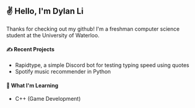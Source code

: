 ## ✌️ Hello, I'm Dylan Li

Thanks for checking out my github! I'm a freshman computer science student at the University of Waterloo.

#### ✍ Recent Projects

* Rapidtype, a simple Discord bot for testing typing speed using quotes
* Spotify music recommender in Python

#### 🧠 What I'm Learning

* C++ (Game Development)
